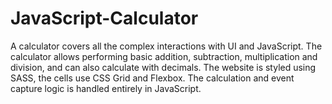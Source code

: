 # JavaScript-Calculator
A calculator covers all the complex interactions with UI and JavaScript. The calculator allows performing basic addition, subtraction, multiplication and division, and can also calculate with decimals. The website is styled using SASS, the cells use CSS Grid and Flexbox. The calculation and event capture logic is handled entirely in JavaScript.
